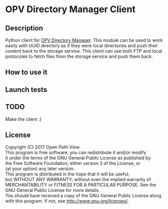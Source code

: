 # OPV Directory Manager Client

## Description
Python client for [OPV Directory Manager](https://github.com/OpenPathView/DirectoryManager).
This module can be used to work easily with UUID directory as if they were local directories and push their content back to the storage service.
This client can use both FTP and local protocoles to fetch files from the storage service and push them back.

## How to use it

## Launch tests

## TODO
Make the client :)

## License

Copyright (C) 2017 Open Path View <br />
This program is free software; you can redistribute it and/or modify  <br />
it under the terms of the GNU General Public License as published by  <br />
the Free Software Foundation; either version 3 of the License, or  <br />
(at your option) any later version.  <br />
This program is distributed in the hope that it will be useful,  <br />
but WITHOUT ANY WARRANTY; without even the implied warranty of  <br />
MERCHANTABILITY or FITNESS FOR A PARTICULAR PURPOSE. See the  <br />
GNU General Public License for more details.  <br />
You should have received a copy of the GNU General Public License along  <br />
with this program. If not, see <http://www.gnu.org/licenses/>.  <br />
